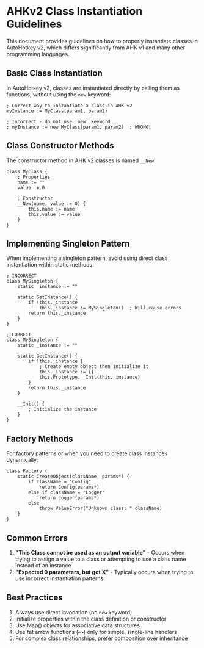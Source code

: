 # AHKv2 Class Instantiation Guidelines

This document provides guidelines on how to properly instantiate classes in AutoHotkey v2, which differs significantly from AHK v1 and many other programming languages.

## Basic Class Instantiation

In AutoHotkey v2, classes are instantiated directly by calling them as functions, without using the `new` keyword:

```autohotkey
; Correct way to instantiate a class in AHK v2
myInstance := MyClass(param1, param2)

; Incorrect - do not use 'new' keyword
; myInstance := new MyClass(param1, param2)  ; WRONG!
```

## Class Constructor Methods

The constructor method in AHK v2 classes is named `__New`:

```autohotkey
class MyClass {
    ; Properties
    name := ""
    value := 0
    
    ; Constructor
    __New(name, value := 0) {
        this.name := name
        this.value := value
    }
}
```

## Implementing Singleton Pattern

When implementing a singleton pattern, avoid using direct class instantiation within static methods:

```autohotkey
; INCORRECT
class MySingleton {
    static _instance := ""
    
    static GetInstance() {
        if !this._instance
            this._instance := MySingleton()  ; Will cause errors
        return this._instance
    }
}

; CORRECT
class MySingleton {
    static _instance := ""
    
    static GetInstance() {
        if !this._instance {
            ; Create empty object then initialize it
            this._instance := {}
            this.Prototype.__Init(this._instance)
        }
        return this._instance
    }
    
    __Init() {
        ; Initialize the instance
    }
}
```

## Factory Methods

For factory patterns or when you need to create class instances dynamically:

```autohotkey
class Factory {
    static CreateObject(className, params*) {
        if className = "Config"
            return Config(params*)
        else if className = "Logger"
            return Logger(params*)
        else
            throw ValueError("Unknown class: " className)
    }
}
```

## Common Errors

1. **"This Class cannot be used as an output variable"** - Occurs when trying to assign a value to a class or attempting to use a class name instead of an instance
2. **"Expected 0 parameters, but got X"** - Typically occurs when trying to use incorrect instantiation patterns

## Best Practices

1. Always use direct invocation (no `new` keyword)
2. Initialize properties within the class definition or constructor
3. Use Map() objects for associative data structures
4. Use fat arrow functions (`=>`) only for simple, single-line handlers
5. For complex class relationships, prefer composition over inheritance
